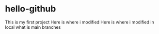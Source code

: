 # hello-github
This is my first project
Here is where i modified
Here is where i modified in local
what is main branches